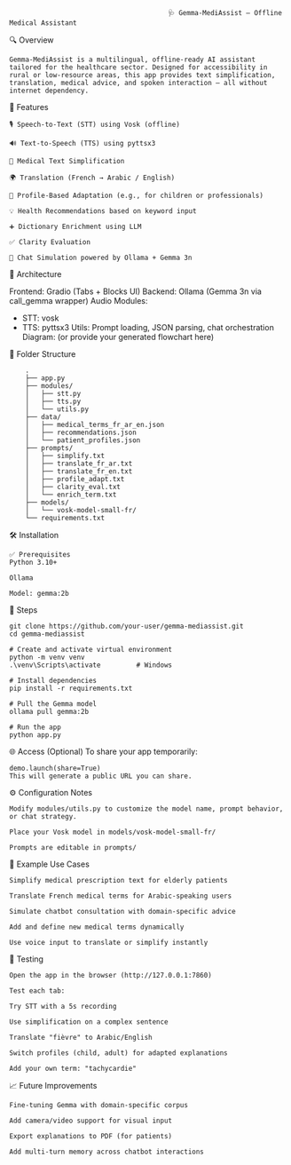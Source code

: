                                             🩺 Gemma-MediAssist – Offline Medical Assistant

🔍 Overview

    Gemma-MediAssist is a multilingual, offline-ready AI assistant tailored for the healthcare sector. Designed for accessibility in rural or low-resource areas, this app provides text simplification, translation, medical advice, and spoken interaction — all without internet dependency.

🚀 Features

    🎙️ Speech-to-Text (STT) using Vosk (offline)

    🔊 Text-to-Speech (TTS) using pyttsx3

    📘 Medical Text Simplification

    🌍 Translation (French → Arabic / English)

    👤 Profile-Based Adaptation (e.g., for children or professionals)

    💡 Health Recommendations based on keyword input

    ➕ Dictionary Enrichment using LLM

    ✅ Clarity Evaluation

    💬 Chat Simulation powered by Ollama + Gemma 3n

🧱 Architecture


Frontend:     Gradio (Tabs + Blocks UI)
Backend:      Ollama (Gemma 3n via call_gemma wrapper)
Audio Modules:
   - STT: vosk
   - TTS: pyttsx3
Utils:        Prompt loading, JSON parsing, chat orchestration
Diagram:
(or provide your generated flowchart here)

📂 Folder Structure

        .
        ├── app.py
        ├── modules/
        │   ├── stt.py
        │   ├── tts.py
        │   └── utils.py
        ├── data/
        │   ├── medical_terms_fr_ar_en.json
        │   ├── recommendations.json
        │   └── patient_profiles.json
        ├── prompts/
        │   ├── simplify.txt
        │   ├── translate_fr_ar.txt
        │   ├── translate_fr_en.txt
        │   ├── profile_adapt.txt
        │   ├── clarity_eval.txt
        │   └── enrich_term.txt
        ├── models/
        │   └── vosk-model-small-fr/
        └── requirements.txt

🛠 Installation

    ✅ Prerequisites
    Python 3.10+

    Ollama

    Model: gemma:2b

🔧 Steps

    git clone https://github.com/your-user/gemma-mediassist.git
    cd gemma-mediassist

    # Create and activate virtual environment
    python -m venv venv
    .\venv\Scripts\activate         # Windows

    # Install dependencies
    pip install -r requirements.txt

    # Pull the Gemma model
    ollama pull gemma:2b

    # Run the app
    python app.py

🌐 Access (Optional)
    To share your app temporarily:

    demo.launch(share=True)
    This will generate a public URL you can share.

⚙️ Configuration Notes

    Modify modules/utils.py to customize the model name, prompt behavior, or chat strategy.

    Place your Vosk model in models/vosk-model-small-fr/

    Prompts are editable in prompts/

📌 Example Use Cases

    Simplify medical prescription text for elderly patients

    Translate French medical terms for Arabic-speaking users

    Simulate chatbot consultation with domain-specific advice

    Add and define new medical terms dynamically

    Use voice input to translate or simplify instantly

🧪 Testing

    Open the app in the browser (http://127.0.0.1:7860)

    Test each tab:

    Try STT with a 5s recording

    Use simplification on a complex sentence

    Translate "fièvre" to Arabic/English

    Switch profiles (child, adult) for adapted explanations

    Add your own term: "tachycardie"

📈 Future Improvements

    Fine-tuning Gemma with domain-specific corpus

    Add camera/video support for visual input

    Export explanations to PDF (for patients)

    Add multi-turn memory across chatbot interactions